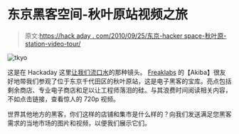 # 东京黑客空间-秋叶原站视频之旅

> 原文:[https://hack aday . com/2010/09/25/东京-hacker space-秋叶原-station-video-tour/](https://hackaday.com/2010/09/25/tokyo-hackerspace-akihabara-station-video-tour/)

![](../Images/a27887cf897a30270c9681c9d29f61b5.png "tkyo")

这是在 Hackaday 这里[让我们流口水](http://www.tokyohackerspace.org/akihabara/)的那种镜头。 [Freaklabs](http://freaklabs.org/) 的【Akiba】很友好地带我们参观了位于东京千代田区的秋叶原站，这是电子黑客的宝库。亮点包括剩余商店、专业电子商店和足以让工程师落泪的硅。与其浪费时间阅读相关内容，不如点击链接，查看惊人的 720p 视频。

世界其他地方的黑客，你们这样的店铺和集市是什么样的？向我们发送满足您黑客需求的当地市场的图片和视频，以便我们展示它们。